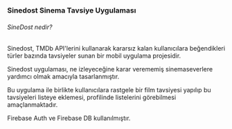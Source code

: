 ### Sinedost Sinema Tavsiye Uygulaması

###### SineDost nedir?

Sinedost, TMDb API'lerini kullanarak kararsız kalan kullanıcılara beğendikleri türler bazında tavsiyeler sunan bir mobil uygulama projesidir.

Sinedost uygulaması, ne izleyeceğine karar verememiş sinemaseverlere yardımcı olmak amacıyla tasarlanmıştır. 

Bu uygulama ile birlikte kullanıcılara rastgele bir film tavsiyesi yapılıp bu tavsiyeleri listeye eklemesi, profilinde listelerini görebilmesi amaçlanmaktadır.

Firebase Auth ve Firebase DB kullanılmıştır.

